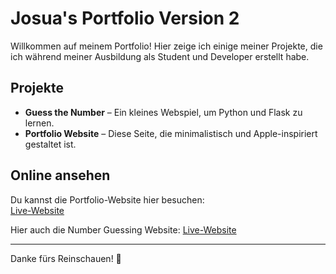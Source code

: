# Josua's Portfolio Version 2

Willkommen auf meinem Portfolio! Hier zeige ich einige meiner Projekte, die ich während meiner Ausbildung als Student und Developer erstellt habe.

## Projekte

- **Guess the Number** – Ein kleines Webspiel, um Python und Flask zu lernen.
- **Portfolio Website** – Diese Seite, die minimalistisch und Apple-inspiriert gestaltet ist.

## Online ansehen

Du kannst die Portfolio-Website hier besuchen:  
[Live-Website](https://josua-08.github.io/josuaportfolio/)


Hier auch die Number Guessing Website:
[Live-Website](https://josua-08.github.io/josuaportfolio/number_guessing_game.html)

---

Danke fürs Reinschauen! 🚀
